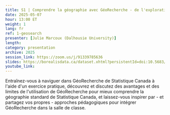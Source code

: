 ```yaml
---
title: S1 | Comprendre la géographie avec GéoRecherche - de l'exploration de vos besoins à l'enseignement de l'outil
date: 2025-05-07
hour: 13:00 ET
weight: 1
lang: fr
ref: 1-geosearch
presenter: [Julie Marcoux (Dalhousie University)]
length:
category: presentation
archive: 2025
session_link: https://zoom.us/j/91339785636
slides: https://borealisdata.ca/dataset.xhtml?persistentId=doi:10.5683/SP3/NYDHKA
youtube_link:
---
```

Entraînez-vous à naviguer dans GéoRecherche de Statistique Canada à l'aide d'un exercice pratique, découvrez et discutez des avantages et des limites de l'utilisation de GéoRecherche pour mieux comprendre la géographie standard de Statistique Canada, et laissez-vous inspirer par - et partagez vos propres - approches pédagogiques pour intégrer GéoRecherche dans la salle de classe.
